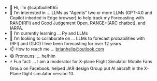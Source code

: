 - 👋 Hi, I’m @captbullett65
- 👀 I’m interested in ... LLMs as "Agents"  two or more LLMs (GPT-4.0 and Copilot inbeded in Edge browser) to help track my Forecasting with RAND(RFI) and Good Judgement Open, RANGE+(ARC chatbot), and IARPA.
- 🌱 I’m currently learning ... Py and LLMs
- 💞️ I’m looking to collaborate on ... LLMs to forecast probabilities with (RFI) and (GJO) I hve been forecasting for over 12 years
- 📫 How to reach me ... brianhelip@outlook.com
- 😄 Pronouns: ... he/him
- ⚡ Fun fact: ... I am a moderator for X-plane Flight Simulator Mobile Fans Group on Facebook. helped JAR design Group put AI aircraft in the X-Plane flight simulator version 10.

<!---
captbullett65/captbullett65 is a ✨ special ✨ repository because its `README.md` (this file) appears on your GitHub profile.
You can click the Preview link to take a look at your changes.
--->
